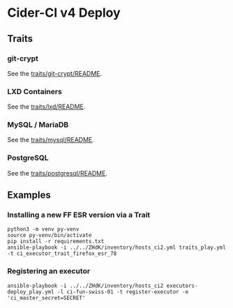 Cider-CI v4  Deploy
===================



## Traits

### git-crypt

See the [traits/git-crypt/README](traits/git-crypt/README.md).


### LXD Containers

See the [traits/lxd/README](traits/lxd/README.md).

### MySQL / MariaDB

See the [traits/mysql/README](traits/mysql/README.md).


### PostgreSQL

See the [traits/postgresql/README](traits/postgresql/README.md).




## Examples

### Installing a new FF ESR version via a Trait

```
python3 -m venv py-venv
source py-venv/bin/activate
pip install -r requirements.txt
ansible-playbook -i ../../ZHdK/inventory/hosts_ci2.yml traits_play.yml -t ci_executor_trait_firefox_esr_78
```

### Registering an executor

```
ansible-playbook -i ../../ZHdK/inventory/hosts_ci2 executors-deploy_play.yml -l ci-fun-swiss-01 -t register-executor -e 'ci_master_secret=SECRET'
```
